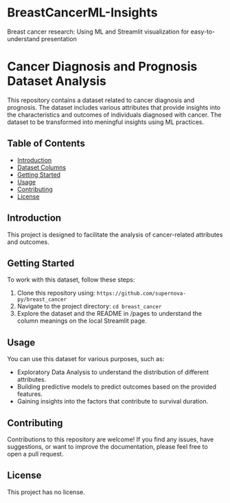 # BreastCancerML-Insights
Breast cancer research: Using ML and Streamlit visualization for easy-to-understand presentation
# Cancer Diagnosis and Prognosis Dataset Analysis

This repository contains a dataset related to cancer diagnosis and prognosis. The dataset includes various attributes that provide insights into the characteristics and outcomes of individuals diagnosed with cancer. The dataset to be transformed into meningful insights using ML practices.

## Table of Contents

- [Introduction](#introduction)
- [Dataset Columns](#dataset-columns)
- [Getting Started](#getting-started)
- [Usage](#usage)
- [Contributing](#contributing)
- [License](#license)

## Introduction

This project is designed to facilitate the analysis of cancer-related attributes and outcomes.

## Getting Started

To work with this dataset, follow these steps:

1. Clone this repository using: `https://github.com/supernova-py/breast_cancer`
2. Navigate to the project directory: `cd breast_cancer`
3. Explore the dataset and the README in /pages to understand the column meanings on the local Streamlit page.

## Usage

You can use this dataset for various purposes, such as:

- Exploratory Data Analysis to understand the distribution of different attributes.
- Building predictive models to predict outcomes based on the provided features.
- Gaining insights into the factors that contribute to survival duration.

## Contributing

Contributions to this repository are welcome! If you find any issues, have suggestions, or want to improve the documentation, please feel free to open a pull request.

## License

This project has no license.
